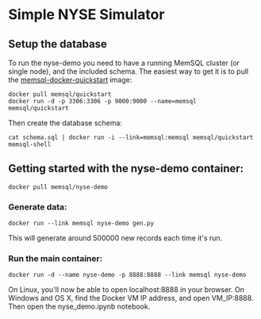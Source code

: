 # Simple NYSE Simulator

## Setup the database

To run the nyse-demo you need to have a running MemSQL cluster (or single
node), and the included schema. The easiest way to get it is to pull the [memsql-docker-quickstart](https://github.com/memsql/memsql-docker-quickstart) image:

```
docker pull memsql/quickstart
docker run -d -p 3306:3306 -p 9000:9000 --name=memsql memsql/quickstart
```

Then create the database schema:

```
cat schema.sql | docker run -i --link=memsql:memsql memsql/quickstart memsql-shell
```

## Getting started with the nyse-demo container:
```
docker pull memsql/nyse-demo
```

### Generate data:

```
docker run --link memsql nyse-demo gen.py
```
This will generate around 500000 new records each time it's run.

### Run the main container:

```
docker run -d --name nyse-demo -p 8888:8888 --link memsql nyse-demo
```

On Linux, you'll now be able to open localhost:8888 in your browser. On Windows and OS X,
find the Docker VM IP address, and open VM_IP:8888. Then open the nyse_demo.ipynb notebook.
